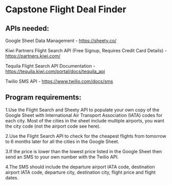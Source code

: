 # Capstone Flight Deal Finder 

## APIs needed:

Google Sheet Data Management - https://sheety.co/

Kiwi Partners Flight Search API (Free Signup, Requires Credit Card Details) - https://partners.kiwi.com/

Tequila Flight Search API Documentation - https://tequila.kiwi.com/portal/docs/tequila_api

Twilio SMS API - https://www.twilio.com/docs/sms

## Program requirements:

1.Use the Flight Search and Sheety API to populate your own copy of the Google Sheet with International Air Transport Association (IATA) codes for each city. Most of the cities in the sheet include multiple airports, you want the city code (not the airport code see here).

2.Use the Flight Search API to check for the cheapest flights from tomorrow to 6 months later for all the cities in the Google Sheet.

3.If the price is lower than the lowest price listed in the Google Sheet then send an SMS to your own number with the Twilio API.

4.The SMS should include the departure airport IATA code, destination airport IATA code, departure city, destination city, flight price and flight dates. 